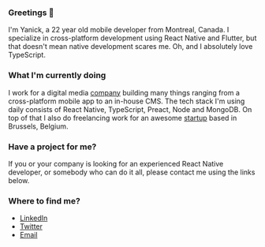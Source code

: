 ### Greetings 👋

I'm Yanick, a 22 year old mobile developer from Montreal, Canada. I specialize in cross-platform development using React Native and Flutter, but that doesn't mean native development scares me. Oh, and I absolutely love TypeScript.

### What I'm currently doing

I work for a digital media [company](https://www.narcitymedia.com) building many things ranging from a cross-platform mobile app to an in-house CMS. The tech stack I'm using daily consists of React Native, TypeScript, Preact, Node and MongoDB. On top of that I also do freelancing work for an awesome [startup](https://nightborn.be) based in Brussels, Belgium.

### Have a project for me?

If you or your company is looking for an experienced React Native developer, or somebody who can do it all, please contact me using the links below.

### Where to find me?

- [LinkedIn](https://www.linkedin.com/in/yanick-bélanger)
- [Twitter](https://www.twitter/com/yanthedev)
- [Email](mailto:yanick.belanger@yahoo.com)

<!--
**emeraldsanto/emeraldsanto** is a ✨ _special_ ✨ repository because its `README.md` (this file) appears on your GitHub profile.

Here are some ideas to get you started:

- 🔭 I’m currently working on ...
- 🌱 I’m currently learning ...
- 👯 I’m looking to collaborate on ...
- 🤔 I’m looking for help with ...
- 💬 Ask me about ...
- 📫 How to reach me: ...
- 😄 Pronouns: ...
- ⚡ Fun fact: ...
-->
